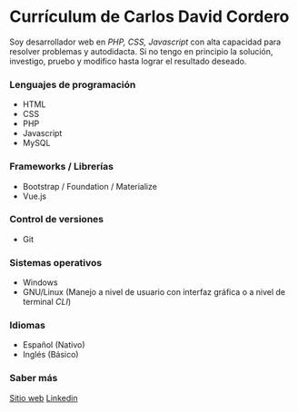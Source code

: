 # Currículum de Carlos David Cordero
Soy desarrollador web en *PHP, CSS, Javascript* con alta capacidad para resolver problemas y autodidacta.  Si no tengo en principio la solución, investigo, pruebo y modifico hasta lograr el resultado deseado.

### Lenguajes de programación
* HTML
* CSS
* PHP
* Javascript
* MySQL

### Frameworks / Librerías
* Bootstrap / Foundation / Materialize
* Vue.js

### Control de versiones
* Git

### Sistemas operativos
* Windows
* GNU/Linux (Manejo a nivel de usuario con interfaz gráfica o a nivel de terminal *CLI*)

### Idiomas
* Español (Nativo)
* Inglés (Básico)

### Saber más
[Sitio web](http://corderoweb.com)
[Linkedin](http://linkedin.com/in/carlosdcordero)